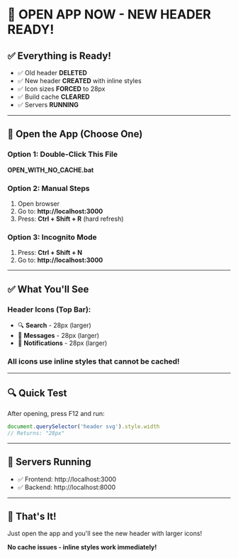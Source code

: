 # 🚀 OPEN APP NOW - NEW HEADER READY!

## ✅ Everything is Ready!

- ✅ Old header **DELETED**
- ✅ New header **CREATED** with inline styles
- ✅ Icon sizes **FORCED** to 28px
- ✅ Build cache **CLEARED**
- ✅ Servers **RUNNING**

---

## 🎯 Open the App (Choose One)

### Option 1: Double-Click This File
**OPEN_WITH_NO_CACHE.bat**

### Option 2: Manual Steps
1. Open browser
2. Go to: **http://localhost:3000**
3. Press: **Ctrl + Shift + R** (hard refresh)

### Option 3: Incognito Mode
1. Press: **Ctrl + Shift + N**
2. Go to: **http://localhost:3000**

---

## ✅ What You'll See

### Header Icons (Top Bar):
- 🔍 **Search** - 28px (larger)
- 💬 **Messages** - 28px (larger)
- 🔔 **Notifications** - 28px (larger)

### All icons use **inline styles** that cannot be cached!

---

## 🔍 Quick Test

After opening, press F12 and run:

```javascript
document.querySelector('header svg').style.width
// Returns: "28px"
```

---

## 📱 Servers Running

- ✅ Frontend: http://localhost:3000
- ✅ Backend: http://localhost:8000

---

## 🎉 That's It!

Just open the app and you'll see the new header with larger icons!

**No cache issues - inline styles work immediately!**
